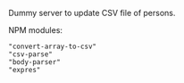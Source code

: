 Dummy server to update CSV file of persons.

NPM modules:

	"convert-array-to-csv"
	"csv-parse"
	"body-parser"
	"expres"
